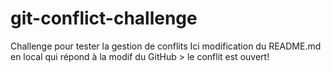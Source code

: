 # git-conflict-challenge
Challenge pour tester la gestion de conflits 
Ici modification  du README.md en local qui répond à la modif du GitHub > le conflit est ouvert!
